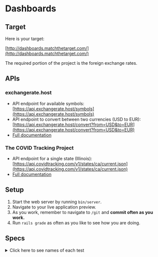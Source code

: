# Dashboards

## Target

Here is your target:

[http://dashboards.matchthetarget.com/](http://dashboards.matchthetarget.com/)

The required portion of the project is the foreign exchange rates.

## APIs

### exchangerate.host

 - API endpoint for available symbols: [https://api.exchangerate.host/symbols](https://api.exchangerate.host/symbols)
 - API endpoint to convert between two currencies (USD to EUR): [https://api.exchangerate.host/convert?from=USD&to=EUR](https://api.exchangerate.host/convert?from=USD&to=EUR)
 - [Full documentation](https://exchangerate.host/#/#docs)

### The COVID Tracking Project

 - API endpoint for a single state (Illinois): [https://api.covidtracking.com/v1/states/ca/current.json](https://api.covidtracking.com/v1/states/ca/current.json)
 - [Full documentation](https://covidtracking.com/data/api)
 
## Setup

1. Start the web server by running `bin/server`.
1. Navigate to your live application preview.
1. As you work, remember to navigate to `/git` and **commit often as you work.**
1. Run `rails grade` as often as you like to see how you are doing.

## Specs
<details>
  <summary>Click here to see names of each test</summary>

/forex has a level one heading with the text 'Currency pairs' 

/forex lists each of the Currency Symbols from the API 

/forex has a link to '/forex/X', where 'X' is a currency symbol, for each currency symbol 

/forex/[CURRENCY SYMBOL] has a level one heading with the text 'Convert [CURRENCY SYMBOL]' 

/forex/[CURRENCY SYMBOL] has a level one heading with the text 'Convert [CURRENCY SYMBOL]' 

/forex/[CURRENCY SYMBOL] has a link with the text 'back' to '/forex' 

/forex/[CURRENCY SYMBOL] has a link with the text, 'Convert 1 X to Y...', to '/forex/X/Y', for each currency symbol 

/forex/[CURRENCY SYMBOL]/[CURRENCY SYMBOL] has a level one heading with the text 'Convert [CURRENCY SYMBOL] to [CURRENCY SYMBOL]' 

/forex/[CURRENCY SYMBOL]/[CURRENCY SYMBOL] has the text '1 [CURRENCY SYMBOL] equals [CURRENCY SYMBOL]' 

/forex/[CURRENCY SYMBOL]/[CURRENCY SYMBOL] has a link with the text 'back' to '/forex/[CURRENCY SYMBOL]' 

/forex/[CURRENCY SYMBOL]/[CURRENCY SYMBOL] has a link with the text 'back' to '/forex/[CURRENCY SYMBOL]' 

</details>
